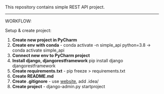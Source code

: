 This repository contains simple REST API project.

---
WORKFLOW:

Setup & create project:
1. **Create new project in PyCharm**
2. **Create env with conda** - conda activate -n simple_api python=3.8 -> conda activate simple_api
3. **Connect new env to PyCharm project**
4. **Install django, djangorestframework** pip install django djangorestframework
5. **Create requirements.txt** - pip freeze > requirements.txt
6. **Create README.md**
7. **Create .gitignore** - use [website](https://www.toptal.com/developers/gitignore), add .idea/
8. **Create project** - django-admin.py startproject


